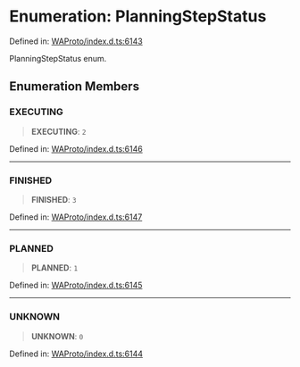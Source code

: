# Enumeration: PlanningStepStatus

Defined in: [WAProto/index.d.ts:6143](https://github.com/Fokusdotid/bail/blob/3bd64a6fd6e8fc52d3ec9ba842534bed26103555/WAProto/index.d.ts#L6143)

PlanningStepStatus enum.

## Enumeration Members

### EXECUTING

> **EXECUTING**: `2`

Defined in: [WAProto/index.d.ts:6146](https://github.com/Fokusdotid/bail/blob/3bd64a6fd6e8fc52d3ec9ba842534bed26103555/WAProto/index.d.ts#L6146)

***

### FINISHED

> **FINISHED**: `3`

Defined in: [WAProto/index.d.ts:6147](https://github.com/Fokusdotid/bail/blob/3bd64a6fd6e8fc52d3ec9ba842534bed26103555/WAProto/index.d.ts#L6147)

***

### PLANNED

> **PLANNED**: `1`

Defined in: [WAProto/index.d.ts:6145](https://github.com/Fokusdotid/bail/blob/3bd64a6fd6e8fc52d3ec9ba842534bed26103555/WAProto/index.d.ts#L6145)

***

### UNKNOWN

> **UNKNOWN**: `0`

Defined in: [WAProto/index.d.ts:6144](https://github.com/Fokusdotid/bail/blob/3bd64a6fd6e8fc52d3ec9ba842534bed26103555/WAProto/index.d.ts#L6144)
